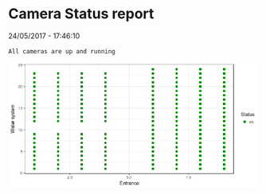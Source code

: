 Camera Status report
================
24/05/2017 - 17:46:10

    All cameras are up and running

![](camreport_files/figure-markdown_github/unnamed-chunk-2-1.png)

